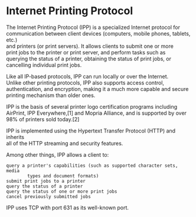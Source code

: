 # Internet Printing Protocol  
The Internet Printing Protocol (IPP) is a specialized Internet protocol for  
communication between client devices (computers, mobile phones, tablets, etc.)  
and printers (or print servers). It allows clients to submit one or more  
print jobs to the printer or print server, and perform tasks such as  
querying the status of a printer, obtaining the status of print jobs, or  
cancelling individual print jobs.  
  
Like all IP-based protocols, IPP can run locally or over the Internet.  
Unlike other printing protocols, IPP also supports access control,  
authentication, and encryption, making it a much more capable and secure  
printing mechanism than older ones.  
  
IPP is the basis of several printer logo certification programs including  
AirPrint, IPP Everywhere,[1] and Mopria Alliance, and is supported by over  
98% of printers sold today.[2]   
  
IPP is implemented using the Hypertext Transfer Protocol (HTTP) and inherits  
all of the HTTP streaming and security features.  
  
Among other things, IPP allows a client to:  
  
    query a printer's capabilities (such as supported character sets, media  
			types and document formats)  
    submit print jobs to a printer  
    query the status of a printer  
    query the status of one or more print jobs  
    cancel previously submitted jobs  
IPP uses TCP with port 631 as its well-known port.   
  
